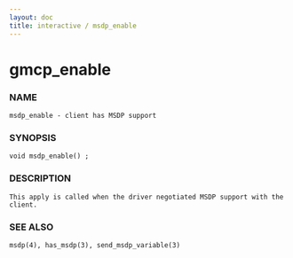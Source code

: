 ```yaml
---
layout: doc
title: interactive / msdp_enable
---
```

# gmcp_enable

### NAME

    msdp_enable - client has MSDP support

### SYNOPSIS

    void msdp_enable() ;

### DESCRIPTION

    This apply is called when the driver negotiated MSDP support with the 
    client.

### SEE ALSO

    msdp(4), has_msdp(3), send_msdp_variable(3)
